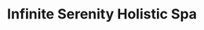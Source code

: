 ---
title: "Infinite Serenity Holistic Spa"
url: /langley/infinite-serenity-holistic-spa/
shop: Kosmetik
---